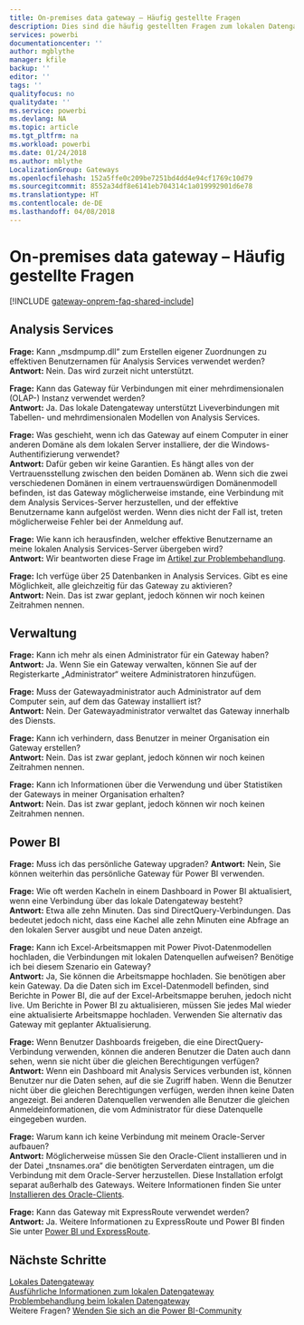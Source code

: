 ```yaml
---
title: On-premises data gateway – Häufig gestellte Fragen
description: Dies sind die häufig gestellten Fragen zum lokalen Datengateway. Hier werden häufig gestellte Fragen für das Gateway an einem Ort gesammelt.
services: powerbi
documentationcenter: ''
author: mgblythe
manager: kfile
backup: ''
editor: ''
tags: ''
qualityfocus: no
qualitydate: ''
ms.service: powerbi
ms.devlang: NA
ms.topic: article
ms.tgt_pltfrm: na
ms.workload: powerbi
ms.date: 01/24/2018
ms.author: mblythe
LocalizationGroup: Gateways
ms.openlocfilehash: 152a5ffe0c209be7251bd4dd4e94cf1769c10d79
ms.sourcegitcommit: 8552a34df8e6141eb704314c1a019992901d6e78
ms.translationtype: HT
ms.contentlocale: de-DE
ms.lasthandoff: 04/08/2018
---
```

# <a name="on-premises-data-gateway-faq"></a>On-premises data gateway – Häufig gestellte Fragen
<!-- Shared FAQ shared Include -->
[!INCLUDE [gateway-onprem-faq-shared-include](./includes/gateway-onprem-faq-shared-include.md)]

## <a name="analysis-services"></a>Analysis Services
**Frage:** Kann „msdmpump.dll“ zum Erstellen eigener Zuordnungen zu effektiven Benutzernamen für Analysis Services verwendet werden?  
**Antwort:** Nein. Das wird zurzeit nicht unterstützt.

**Frage:** Kann das Gateway für Verbindungen mit einer mehrdimensionalen (OLAP-) Instanz verwendet werden?  
**Antwort:** Ja. Das lokale Datengateway unterstützt Liveverbindungen mit Tabellen- und mehrdimensionalen Modellen von Analysis Services.

**Frage:** Was geschieht, wenn ich das Gateway auf einem Computer in einer anderen Domäne als dem lokalen Server installiere, der die Windows-Authentifizierung verwendet?  
**Antwort:** Dafür geben wir keine Garantien. Es hängt alles von der Vertrauensstellung zwischen den beiden Domänen ab. Wenn sich die zwei verschiedenen Domänen in einem vertrauenswürdigen Domänenmodell befinden, ist das Gateway möglicherweise imstande, eine Verbindung mit dem Analysis Services-Server herzustellen, und der effektive Benutzername kann aufgelöst werden. Wenn dies nicht der Fall ist, treten möglicherweise Fehler bei der Anmeldung auf.

**Frage:** Wie kann ich herausfinden, welcher effektive Benutzername an meine lokalen Analysis Services-Server übergeben wird?  
**Antwort:** Wir beantworten diese Frage im [Artikel zur Problembehandlung](service-gateway-onprem-tshoot.md).

**Frage:** Ich verfüge über 25 Datenbanken in Analysis Services. Gibt es eine Möglichkeit, alle gleichzeitig für das Gateway zu aktivieren?  
**Antwort:** Nein. Das ist zwar geplant, jedoch können wir noch keinen Zeitrahmen nennen.

## <a name="administration"></a>Verwaltung
**Frage:** Kann ich mehr als einen Administrator für ein Gateway haben?  
**Antwort:** Ja. Wenn Sie ein Gateway verwalten, können Sie auf der Registerkarte „Administrator“ weitere Administratoren hinzufügen.

**Frage:** Muss der Gatewayadministrator auch Administrator auf dem Computer sein, auf dem das Gateway installiert ist?  
**Antwort:** Nein. Der Gatewayadministrator verwaltet das Gateway innerhalb des Diensts.

**Frage:** Kann ich verhindern, dass Benutzer in meiner Organisation ein Gateway erstellen?  
**Antwort:** Nein. Das ist zwar geplant, jedoch können wir noch keinen Zeitrahmen nennen.

**Frage:** Kann ich Informationen über die Verwendung und über Statistiken der Gateways in meiner Organisation erhalten?  
**Antwort:** Nein. Das ist zwar geplant, jedoch können wir noch keinen Zeitrahmen nennen.

## <a name="power-bi"></a>Power BI
**Frage:** Muss ich das persönliche Gateway upgraden?
**Antwort:** Nein, Sie können weiterhin das persönliche Gateway für Power BI verwenden.

**Frage:** Wie oft werden Kacheln in einem Dashboard in Power BI aktualisiert, wenn eine Verbindung über das lokale Datengateway besteht?  
**Antwort:** Etwa alle zehn Minuten. Das sind DirectQuery-Verbindungen. Das bedeutet jedoch nicht, dass eine Kachel alle zehn Minuten eine Abfrage an den lokalen Server ausgibt und neue Daten anzeigt.

**Frage:** Kann ich Excel-Arbeitsmappen mit Power Pivot-Datenmodellen hochladen, die Verbindungen mit lokalen Datenquellen aufweisen? Benötige ich bei diesem Szenario ein Gateway?  
**Antwort:** Ja, Sie können die Arbeitsmappe hochladen. Sie benötigen aber kein Gateway. Da die Daten sich im Excel-Datenmodell befinden, sind Berichte in Power BI, die auf der Excel-Arbeitsmappe beruhen, jedoch nicht live. Um Berichte in Power BI zu aktualisieren, müssen Sie jedes Mal wieder eine aktualisierte Arbeitsmappe hochladen. Verwenden Sie alternativ das Gateway mit geplanter Aktualisierung.

**Frage:** Wenn Benutzer Dashboards freigeben, die eine DirectQuery-Verbindung verwenden, können die anderen Benutzer die Daten auch dann sehen, wenn sie nicht über die gleichen Berechtigungen verfügen?  
**Antwort:** Wenn ein Dashboard mit Analysis Services verbunden ist, können Benutzer nur die Daten sehen, auf die sie Zugriff haben. Wenn die Benutzer nicht über die gleichen Berechtigungen verfügen, werden ihnen keine Daten angezeigt. Bei anderen Datenquellen verwenden alle Benutzer die gleichen Anmeldeinformationen, die vom Administrator für diese Datenquelle eingegeben wurden.

**Frage:** Warum kann ich keine Verbindung mit meinem Oracle-Server aufbauen?  
**Antwort:** Möglicherweise müssen Sie den Oracle-Client installieren und in der Datei „tnsnames.ora“ die benötigten Serverdaten eintragen, um die Verbindung mit dem Oracle-Server herzustellen. Diese Installation erfolgt separat außerhalb des Gateways. Weitere Informationen finden Sie unter [Installieren des Oracle-Clients](service-gateway-onprem-manage-oracle.md#installing-the-oracle-client).

**Frage:** Kann das Gateway mit ExpressRoute verwendet werden?  
**Antwort:** Ja. Weitere Informationen zu ExpressRoute und Power BI finden Sie unter [Power BI und ExpressRoute](service-admin-power-bi-expressroute.md).

## <a name="next-steps"></a>Nächste Schritte
[Lokales Datengateway](service-gateway-onprem.md)  
[Ausführliche Informationen zum lokalen Datengateway](service-gateway-onprem-indepth.md)  
[Problembehandlung beim lokalen Datengateway](service-gateway-onprem-tshoot.md)  
Weitere Fragen? [Wenden Sie sich an die Power BI-Community](http://community.powerbi.com/)

